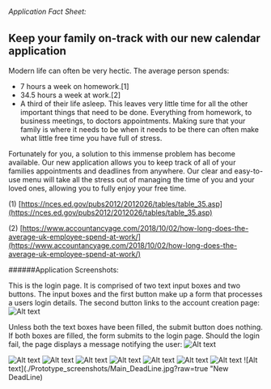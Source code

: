 ###### Application Fact Sheet:
## **Keep your family on-track with our new calendar application**

Modern life can often be very hectic. The average person spends:
* 7 hours a week on homework.[1]
* 34.5 hours a week at work.[2]
* A third of their life asleep.
This leaves very little time for all the other important things that need to be done. Everything from homework, to business meetings, to doctors appointments. Making sure that your family is where it needs to be when it needs to be there can often make what little free time you have full of stress.

Fortunately for you, a solution to this immense problem has become available. Our new application allows you to keep track of all of your families appointments and deadlines from anywhere. Our clear and easy-to-use menu will take all the stress out of managing the time of you and your loved ones, allowing you to fully enjoy your free time.


(1) [https://nces.ed.gov/pubs2012/2012026/tables/table_35.asp](https://nces.ed.gov/pubs2012/2012026/tables/table_35.asp)

(2) [https://www.accountancyage.com/2018/10/02/how-long-does-the-average-uk-employee-spend-at-work/](https://www.accountancyage.com/2018/10/02/how-long-does-the-average-uk-employee-spend-at-work/)

######Application Screenshots:

This is the login page. It is comprised of two text input boxes and two buttons. The input boxes and the first button make up a form that processes a users login details. The second button links to the account creation page:
![Alt text](./Prototype_screenshots/Login.jpg?raw=true "Login Page")

Unless both the text boxes have been filled, the submit button does nothing. If both boxes  are filled, the form submits to the login page. Should the login fail, the page displays a message notifying the user:
![Alt text](./Prototype_screenshots/Login_Failed.jpg?raw=true "Login Failure")


![Alt text](./Prototype_screenshots/New_Account.jpg?raw=true "New Account Page")
![Alt text](./Prototype_screenshots/Main.jpg?raw=true "Main Page")
![Alt text](./Prototype_screenshots/Main_Changed_Month.jpg?raw=true "Display new Month")
![Alt text](./Prototype_screenshots/Main_Changed_User.jpg?raw=true "Display different Family Member")
![Alt text](./Prototype_screenshots/Main_Appointment_Prep.jpg?raw=true "Filling in the appointment form")
![Alt text](./Prototype_screenshots/Main_Appointment.jpg?raw=true "New Appointment")
![Alt text](./Prototype_screenshots/Main_DeadLine_Prep.jpg?raw=true "Filling in the deadline form")
![Alt text](./Prototype_screenshots/Main_DeadLine.jpg?raw=true "New DeadLine)


